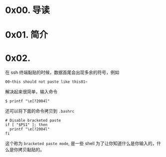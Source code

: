 # 0x00. 导读

# 0x01. 简介

# 0x02. 

在 ssh 终端黏贴的时候，数据首尾会出现多余的符号，例如
```
00~this should not paste like this01~
```

解决起来很简单，输入命令
```
$ printf "\e[?2004l"
```

还可以将下面的命令拷贝到 `.bashrc`
```
# Disable bracketed paste
if [ "$PS1" ]; then
  printf "\e[?2004l"
fi
```

这个称为 `bracketed paste mode`, 是一些 shell 为了让你知道什么是你输入的，什么是你拷贝黏贴的。